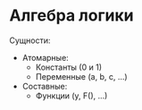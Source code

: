 # Алгебра логики
Сущности:
- Атомарные:
    - Константы (0 и 1)
    - Переменные (a, b, c, ...)
- Составные:
    - Функции (y, F(), ...)
